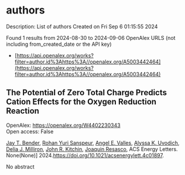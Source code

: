 # authors
Description: List of authors
Created on Fri Sep  6 01:15:55 2024

Found 1 results from 2024-08-30 to 2024-09-06
OpenAlex URLS (not including from_created_date or the API key)
- [https://api.openalex.org/works?filter=author.id%3Ahttps%3A//openalex.org/A5003442464](https://api.openalex.org/works?filter=author.id%3Ahttps%3A//openalex.org/A5003442464)

## The Potential of Zero Total Charge Predicts Cation Effects for the Oxygen Reduction Reaction   

OpenAlex: https://openalex.org/W4402230343    
Open access: False
    
[Jay T. Bender](https://openalex.org/A5030622040), [Rohan Yuri Sanspeur](https://openalex.org/A5071284998), [Angel E. Valles](https://openalex.org/A5106990669), [Alyssa K. Uvodich](https://openalex.org/A5106990670), [Delia J. Milliron](https://openalex.org/A5077085087), [John R. Kitchin](https://openalex.org/A5003442464), [Joaquin Resasco](https://openalex.org/A5018687349), ACS Energy Letters. None(None)] 2024.https://doi.org/10.1021/acsenergylett.4c01897.
    
No abstract    

    
